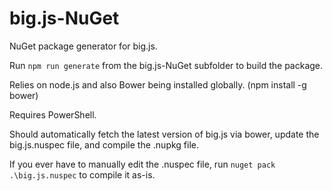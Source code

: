 big.js-NuGet
============

NuGet package generator for big.js.

Run `npm run generate` from the big.js-NuGet subfolder to build the package.

Relies on node.js and also Bower being installed globally. (npm install -g bower)

Requires PowerShell.

Should automatically fetch the latest version of big.js via bower, update the big.js.nuspec file, and compile the .nupkg file.

If you ever have to manually edit the .nuspec file, run `nuget pack .\big.js.nuspec` to compile it as-is.

